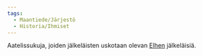 ```yaml
---
tags:
  - Maantiede/Järjestö
  - Historia/Ihmiset
---
```

Aatelissukuja, joiden jälkeläisten uskotaan olevan [Elhen](Elhe.md) jälkeläisiä.